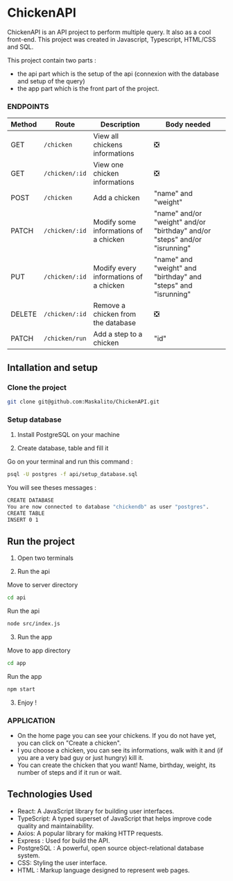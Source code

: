 # ChickenAPI

ChickenAPI is an API project to perform multiple query. It also as a cool front-end. This project was created in Javascript, Typescript, HTML/CSS and SQL.

This project contain two parts :
- the api part which is the setup of the api (connexion with the database and setup of the query)
- the app part which is the front part of the project.

### ENDPOINTS
| Method | Route             | Description             | Body needed          |
| ------ | ------------------ | ----------------------- | ---------------|
| GET    | `/chicken`        | View all chickens informations| ❎ |
| GET    | `/chicken/:id`        | View one chicken informations| ❎ |
| POST    | `/chicken`        | Add a chicken | "name" and "weight"|
| PATCH    | `/chicken/:id`        | Modify some informations of a chicken | "name" and/or "weight" and/or "birthday" and/or "steps" and/or "isrunning" |
| PUT    | `/chicken/:id`        | Modify every informations of a chicken | "name" and "weight" and "birthday" and "steps" and "isrunning" |
| DELETE    | `/chicken/:id`        | Remove a chicken from the database | ❎ |
| PATCH    | `/chicken/run`        | Add a step to a chicken | "id"|

## Intallation and setup

### Clone the project

```bash
git clone git@github.com:Maskalito/ChickenAPI.git
```

### Setup database

1. Install PostgreSQL on your machine

2. Create database, table and fill it

Go on your terminal and run this command :

```bash
psql -U postgres -f api/setup_database.sql
```
You will see theses messages :

```bash
CREATE DATABASE
You are now connected to database "chickendb" as user "postgres".
CREATE TABLE
INSERT 0 1
```

## Run the project

1. Open two terminals

2. Run the api

Move to server directory
```bash
cd api
```

Run the api
```bash
node src/index.js
```

3. Run the app

Move to app directory
```bash
cd app
```

Run the app
```bash
npm start
```

3. Enjoy !

### APPLICATION
- On the home page you can see your chickens. If you do not have yet, you can click on "Create a chicken".
- I you choose a chicken, you can see its informations, walk with it and (if you are a very bad guy or just hungry) kill it.
- You can create the chicken that you want! Name, birthday, weight, its number of steps and if it run or wait.

## Technologies Used

- React: A JavaScript library for building user interfaces.
- TypeScript: A typed superset of JavaScript that helps improve code quality and maintainability.
- Axios: A popular library for making HTTP requests.
- Express : Used for build the API.
- PostgreSQL : A powerful, open source object-relational database system.
- CSS: Styling the user interface.
- HTML : Markup language designed to represent web pages.

